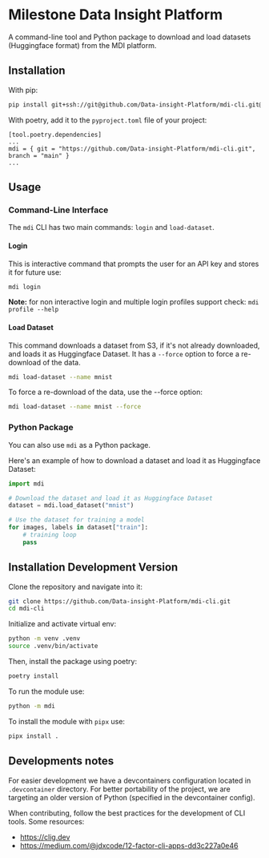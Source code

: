 # Milestone Data Insight Platform

A command-line tool and Python package to download and load datasets (Huggingface format) from the MDI platform.

## Installation

With pip:

```bash
pip install git+ssh://git@github.com/Data-insight-Platform/mdi-cli.git@main
```

With poetry, add it to the `pyproject.toml` file of your project:

```
[tool.poetry.dependencies]
...
mdi = { git = "https://github.com/Data-insight-Platform/mdi-cli.git", branch = "main" }
...
```

## Usage
### Command-Line Interface

The `mdi` CLI has two main commands: `login` and `load-dataset`.

#### Login

This is interactive command that prompts the user for an API key and stores it for future use:

```bash
mdi login
```

**Note:** for non interactive login and multiple login profiles support check: ```mdi profile --help```

#### Load Dataset

This command downloads a dataset from S3, if it's not already downloaded, and loads it as Huggingface Dataset. It has a `--force` option to force a re-download of the data.

```bash
mdi load-dataset --name mnist
```

To force a re-download of the data, use the --force option:

```bash
mdi load-dataset --name mnist --force
```

### Python Package

You can also use `mdi` as a Python package.

Here's an example of how to download a dataset and load it as Huggingface Dataset:

```python
import mdi

# Download the dataset and load it as Huggingface Dataset
dataset = mdi.load_dataset("mnist")

# Use the dataset for training a model
for images, labels in dataset["train"]:
    # training loop
    pass
```

## Installation Development Version

Clone the repository and navigate into it:

```bash
git clone https://github.com/Data-insight-Platform/mdi-cli.git
cd mdi-cli
```

Initialize and activate virtual env:
```bash
python -m venv .venv
source .venv/bin/activate
```

Then, install the package using poetry:

```bash
poetry install
```

To run the module use:
```bash
python -m mdi
```

To install the module with `pipx` use:
```bash
pipx install .
```


## Developments notes

For easier development we have a devcontainers configuration located in `.devcontainer` directory. For better portability of the project, we are targeting an older version of Python (specified in the devcontainer config).

When contributing, follow the best practices for the development of CLI tools. Some resources:
- https://clig.dev
- https://medium.com/@jdxcode/12-factor-cli-apps-dd3c227a0e46

